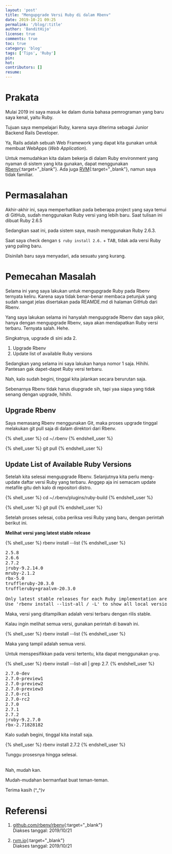 ```yaml
---
layout: 'post'
title: "Mengupgrade Versi Ruby di dalam Rbenv"
date: 2019-10-21 09:25
permalink: '/blog/:title'
author: 'BanditHijo'
license: true
comments: true
toc: true
category: 'blog'
tags: ['Tips', 'Ruby']
pin:
hot:
contributors: []
resume:
---
```


<!-- BANNER OF THE POST -->
<!-- <img class="post&#45;body&#45;img" src="{{ site.lazyload.logo_blank_banner }}" data&#45;echo="#" alt="banner"> -->

# Prakata

Mulai 2019 ini saya masuk ke dalam dunia bahasa pemrograman yang baru saya kenal, yaitu Ruby.

Tujuan saya mempelajari Ruby, karena saya diterima sebagai Junior Backend Rails Developer.

Ya, Rails adalah sebuah Web Framework yang dapat kita gunakan untuk membuat WebApps (*Web Application*).

Untuk memudahkan kita dalam bekerja di dalam Ruby environment yang nyaman di sistem yang kita gunakan, dapat menggunakan [Rbenv](https://github.com/rbenv/rbenv){:target="_blank"}. Ada juga [RVM](https://rvm.io){:target="_blank"}, namun saya tidak familiar.


# Permasalahan

Akhir-akhir ini, saya memperhatikan pada beberapa project yang saya temui di GitHub, sudah menggunakan Ruby versi yang lebih baru. Saat tulisan ini dibuat Ruby 2.6.5

Sedangkan saat ini, pada sistem saya, masih menggunakan Ruby 2.6.3.

Saat saya check dengan `$ ruby install 2.6.` + <kbd>TAB</kbd>, tidak ada versi Ruby yang paling baru.

Disinilah baru saya menyadari, ada sesuatu yang kurang.

# Pemecahan Masalah

Selama ini yang saya lakukan untuk mengupgrade Ruby pada Rbenv ternyata keliru. Karena saya tidak benar-benar membaca petunjuk yang sudah sangat jelas disertakan pada REAMDE.md di halaman GitHub dari Rbenv.

Yang saya lakukan selama ini hanyalah mengupgrade Rbenv dan saya pikir, hanya dengan mengupgrade Rbenv, saya akan mendapatkan Ruby versi terbaru. Ternyata salah. Hehe.

Singkatnya, upgrade di sini ada 2.

1. Upgrade Rbenv
2. Update list of available Ruby versions

Sedangkan yang selama ini saya lakukan hanya nomor 1 saja. Hihihi. Pantesan gak dapet-dapet Ruby versi terbaru.

Nah, kalo sudah begini, tinggal kita jalankan secara berurutan saja.

Sebenarnya Rbenv tidak harus diupgrade sih, tapi yaa siapa yang tidak senang dengan upgrade, hihihi.

## Upgrade Rbenv

Saya memasang Rbenv menggunakan Git, maka proses upgrade tinggal melakukan git pull saja di dalam direktori dari Rbenv.

{% shell_user %}
cd ~/.rbenv
{% endshell_user %}

{% shell_user %}
git pull
{% endshell_user %}

## Update List of Available Ruby Versions

Setelah kita selesai mengupgrade Rbenv. Selanjutnya kita perlu meng-update daftar versi Ruby yang terbaru. Anggep aja ini semacam update metafile gitu deh kalo di repositori distro.

{% shell_user %}
cd ~/.rbenv/plugins/ruby-build
{% endshell_user %}

{% shell_user %}
git pull
{% endshell_user %}

Setelah proses selesai, coba periksa vesi Ruby yang baru, dengan perintah berikut ini.

**Melihat versi yang latest stable release**

{% shell_user %}
rbenv install --list
{% endshell_user %}

<pre>
2.5.8
2.6.6
2.7.2
jruby-9.2.14.0
mruby-2.1.2
rbx-5.0
truffleruby-20.3.0
truffleruby+graalvm-20.3.0

Only latest stable releases for each Ruby implementation are shown.
Use 'rbenv install --list-all / -L' to show all local versions.
</pre>

Maka, versi yang ditampilkan adalah versi terbaru dengan rilis stable.

Kalau ingin melihat semua versi, gunakan perintah di bawah ini.

{% shell_user %}
rbenv install --list
{% endshell_user %}

Maka yang tampil adalah semua versi.

Untuk menspesifikkan pada versi tertentu, kita dapat menggunakan `grep`.

{% shell_user %}
rbenv install --list-all | grep 2.7.
{% endshell_user %}

<pre>
2.7.0-dev
2.7.0-preview1
2.7.0-preview2
2.7.0-preview3
2.7.0-rc1
2.7.0-rc2
2.7.0
2.7.1
2.7.2
jruby-9.2.7.0
rbx-2.71828182
</pre>

Kalo sudah begini, tinggal kita install saja.

{% shell_user %}
rbenv install 2.7.2
{% endshell_user %}

Tunggu prosesnya hingga selesai.

<br>
Nah, mudah kan.

Mudah-mudahan bermanfaat buat teman-teman.

Terima kasih (^_^)v


# Referensi

1. [github.com/rbenv/rbenv](https://github.com/rbenv/rbenv){:target="_blank"}
<br>Diakses tanggal: 2019/10/21

2. [rvm.io](https://rvm.io){:target="_blank"}
<br>Diakses tanggal: 2019/10/21
